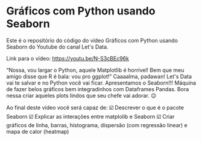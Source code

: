 # Gráficos com Python usando Seaborn

Este é o repositório do código do vídeo Gráficos com Python usando Seaborn do Youtube do canal Let's Data.

Link para o vídeo: https://youtu.be/N-S3cBEc96k

“Nossa, vou largar o Python, aquele Matplotlib é horrível! Bem que meu amigo disse que R é bala: vou pro ggplot!” Caaaalma, padawan! Let's Data vai te salvar e no Python você vai ficar. Apresentamos o Seaborn!!! Máquina de fazer belos gráficos bem integradinhos com Dataframes Pandas. Bora nessa criar aqueles plots lindos que seu chefe vai adorar. 😉

Ao final deste vídeo você será capaz de:
☑️ Descrever o que é o pacote Seaborn
☑️ Explicar as interações entre matplolib e Seaborn
☑️ Criar gráficos de linha, barras, histograma, dispersão (com regressão linear) e mapa de calor (heatmap)
